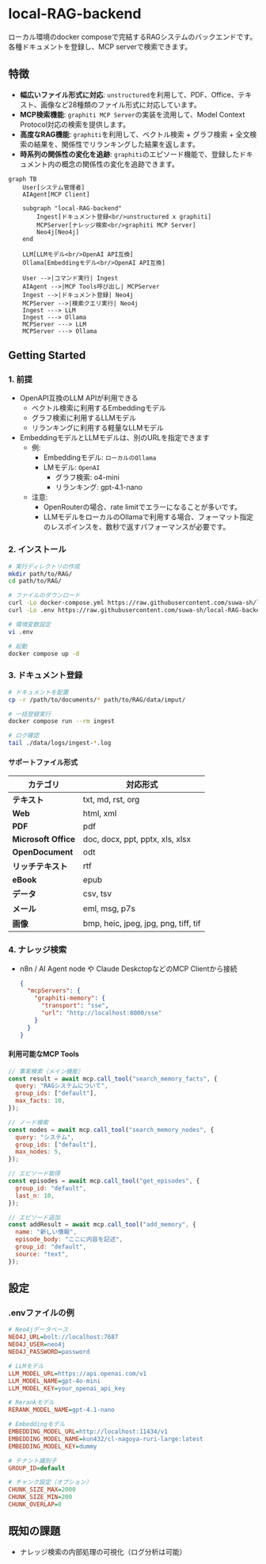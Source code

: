 # local-RAG-backend

ローカル環境のdocker composeで完結するRAGシステムのバックエンドです。各種ドキュメントを登録し、MCP serverで検索できます。

## 特徴

- **幅広いファイル形式に対応**: `unstructured`を利用して、PDF、Office、テキスト、画像など28種類のファイル形式に対応しています。
- **MCP検索機能**: `graphiti MCP Server`の実装を流用して、Model Context Protocol対応の検索を提供します。
- **高度なRAG機能**: `graphiti`を利用して、ベクトル検索 + グラフ検索 + 全文検索の結果を、関係性でリランキングした結果を返します。
- **時系列の関係性の変化を追跡**: `graphiti`のエピソード機能で、登録したドキュメント内の概念の関係性の変化を追跡できます。

```mermaid
graph TB
    User[システム管理者]
    AIAgent[MCP Client]

    subgraph "local-RAG-backend"
        Ingest[ドキュメント登録<br/>unstructured x graphiti]
        MCPServer[ナレッジ検索<br/>graphiti MCP Server]
        Neo4j[Neo4j]
    end

    LLM[LLMモデル<br/>OpenAI API互換]
    Ollama[Embeddingモデル<br/>OpenAI API互換]

    User -->|コマンド実行| Ingest
    AIAgent -->|MCP Tools呼び出し| MCPServer
    Ingest -->|ドキュメント登録| Neo4j
    MCPServer -->|検索クエリ実行| Neo4j
    Ingest ---> LLM
    Ingest ---> Ollama
    MCPServer ---> LLM
    MCPServer ---> Ollama
```

## Getting Started

### 1. 前提

- OpenAPI互換のLLM APIが利用できる
  - ベクトル検索に利用するEmbeddingモデル
  - グラフ検索に利用するLLMモデル
  - リランキングに利用する軽量なLLMモデル
- EmbeddingモデルとLLMモデルは、別のURLを指定できます
  - 例:
    - Embeddingモデル: `ローカルのOllama`
    - LMモデル: `OpenAI`
      - グラフ検索: o4-mini
      - リランキング: gpt-4.1-nano
  - 注意:
    - OpenRouterの場合、rate limitでエラーになることが多いです。
    - LLMモデルをローカルのOllamaで利用する場合、フォーマット指定のレスポインスを、数秒で返すパフォーマンスが必要です。

### 2. インストール

```bash
# 実行ディレクトリの作成
mkdir path/to/RAG/
cd path/to/RAG/

# ファイルのダウンロード
curl -Lo docker-compose.yml https://raw.githubusercontent.com/suwa-sh/local-RAG-backend/refs/heads/main/docker-compose.yml
curl -Lo .env https://raw.githubusercontent.com/suwa-sh/local-RAG-backend/refs/heads/main/.env.example

# 環境変数設定
vi .env

# 起動
docker compose up -d
```

### 3. ドキュメント登録

```bash
# ドキュメントを配置
cp -r /path/to/documents/* path/to/RAG/data/imput/

# 一括登録実行
docker compose run --rm ingest

# ログ確認
tail ./data/logs/ingest-*.log
```

#### サポートファイル形式

| カテゴリ             | 対応形式                             |
| -------------------- | ------------------------------------ |
| **テキスト**         | txt, md, rst, org                    |
| **Web**              | html, xml                            |
| **PDF**              | pdf                                  |
| **Microsoft Office** | doc, docx, ppt, pptx, xls, xlsx      |
| **OpenDocument**     | odt                                  |
| **リッチテキスト**   | rtf                                  |
| **eBook**            | epub                                 |
| **データ**           | csv, tsv                             |
| **メール**           | eml, msg, p7s                        |
| **画像**             | bmp, heic, jpeg, jpg, png, tiff, tif |

### 4. ナレッジ検索

- n8n / AI Agent node や Claude DeskctopなどのMCP Clientから接続

  ```json
  {
    "mcpServers": {
      "graphiti-memory": {
        "transport": "sse",
        "url": "http://localhost:8000/sse"
      }
    }
  }
  ```

#### 利用可能なMCP Tools

```javascript
// 事実検索（メイン機能）
const result = await mcp.call_tool("search_memory_facts", {
  query: "RAGシステムについて",
  group_ids: ["default"],
  max_facts: 10,
});

// ノード検索
const nodes = await mcp.call_tool("search_memory_nodes", {
  query: "システム",
  group_ids: ["default"],
  max_nodes: 5,
});

// エピソード取得
const episodes = await mcp.call_tool("get_episodes", {
  group_id: "default",
  last_n: 10,
});

// エピソード追加
const addResult = await mcp.call_tool("add_memory", {
  name: "新しい情報",
  episode_body: "ここに内容を記述",
  group_id: "default",
  source: "text",
});
```

## 設定

### .envファイルの例

```ini
# Neo4jデータベース
NEO4J_URL=bolt://localhost:7687
NEO4J_USER=neo4j
NEO4J_PASSWORD=password

# LLMモデル
LLM_MODEL_URL=https://api.openai.com/v1
LLM_MODEL_NAME=gpt-4o-mini
LLM_MODEL_KEY=your_openai_api_key

# Rerankモデル
RERANK_MODEL_NAME=gpt-4.1-nano

# Embeddingモデル
EMBEDDING_MODEL_URL=http://localhost:11434/v1
EMBEDDING_MODEL_NAME=kun432/cl-nagoya-ruri-large:latest
EMBEDDING_MODEL_KEY=dummy

# テナント識別子
GROUP_ID=default

# チャンク設定（オプション）
CHUNK_SIZE_MAX=2000
CHUNK_SIZE_MIN=200
CHUNK_OVERLAP=0
```

## 既知の課題

- ナレッジ検索の内部処理の可視化（ログ分析は可能）
